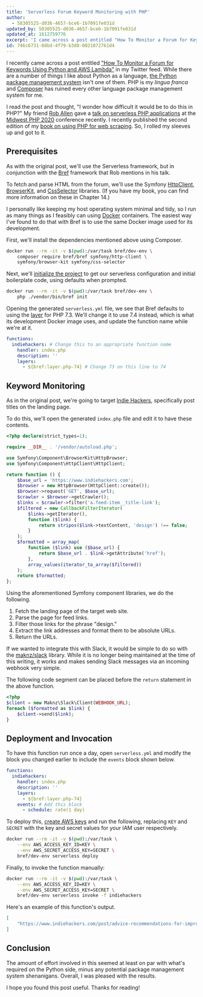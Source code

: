 ```yaml
---
title: 'Serverless Forum Keyword Monitoring with PHP'
author:
  - 58305525-d036-4657-bce6-1b7091fe031d
updated_by: 58305525-d036-4657-bce6-1b7091fe031d
updated_at: 1612759776
excerpt: 'I came across a post entitled "How To Monitor a Forum for Keywords Using Python and AWS Lambda" and thought, "How difficult would it be to do this in PHP?"'
id: 746c6731-88bd-4f79-b3d8-0021072761d4
---
```

I recently came across a post entitled ["How To Monitor a Forum for Keywords Using Python and AWS Lambda"](https://hackernoon.com/how-to-monitor-a-forum-for-keywords-using-python-and-aws-lambda-0s3k3y44) in my Twitter feed. While there are a number of things I like about Python as a language, [the Python package management system](https://xkcd.com/1987/) isn't one of them. PHP is my *lingua franca* and [Composer](https://getcomposer.org/) has ruined every other language package management system for me.

I read the post and thought, "I wonder how difficult it would be to do this in PHP?" My friend [Rob Allen](https://akrabat.com/) gave a [talk on serverless PHP applications](https://midwestphp.org/talks/2X7XrX5WmInBv7hwgJN1H/Serverless_PHP_Applications) at the [Midwest PHP 2020](https://midwestphp.org/) conference recently. I recently published the second edition of my [book on using PHP for web scraping](https://www.phparch.com/books/web-scraping-with-php-2nd-edition/). So, I rolled my sleeves up and got to it.

## Prerequisites

As with the original post, we'll use the Serverless framework, but in conjunction with the [Bref](https://bref.sh/) framework that Rob mentions in his talk.

To fetch and parse HTML from the forum, we'll use the Symfony [HttpClient](https://symfony.com/doc/current/components/http_client.html), [BrowserKit](https://symfony.com/doc/current/components/browser_kit.html), and [CssSelector](https://symfony.com/doc/current/components/css_selector.html) libraries. (If you have my book, you can find more information on these in Chapter 14.)

I personally like keeping my host operating system minimal and tidy, so I run as many things as I feasibly can using [Docker](https://www.docker.com/) containers. The easiest way I've found to do that with Bref is to use the same Docker image used for its development.

First, we'll install the dependencies mentioned above using Composer.

```bash
docker run --rm -it -v $(pwd):/var/task bref/dev-env \
    composer require bref/bref symfony/http-client \
    symfony/browser-kit symfony/css-selector
```

Next, we'll [initialize the project](https://bref.sh/docs/first-steps.html#initializing-the-project) to get our serverless configuration and initial boilerplate code, using defaults when prompted.

```bash
docker run --rm -it -v $(pwd):/var/task bref/dev-env \
    php ./vendor/bin/bref init
```

Opening the generated `serverless.yml` file, we see that Bref defaults to using the [layer](https://bref.sh/docs/runtimes/#layer-version-) for PHP 7.3. We'll change it to use 7.4 instead, which is what its development Docker image uses, and update the function name while we're at it.

```yaml
functions:
  indiehackers: # Change this to an appropriate function name
    handler: index.php
    description: ''
    layers:
      - ${bref:layer.php-74} # Change 73 on this line to 74
```

## Keyword Monitoring

As in the original post, we're going to target [Indie Hackers](https://www.indiehackers.com/), specifically post titles on the landing page.

To do this, we'll open the generated `index.php` file and edit it to have these contents.

```php
<?php declare(strict_types=1);

require __DIR__ . '/vendor/autoload.php';

use Symfony\Component\BrowserKit\HttpBrowser;
use Symfony\Component\HttpClient\HttpClient;

return function () {
    $base_url = 'https://www.indiehackers.com';
    $browser = new HttpBrowser(HttpClient::create());
    $browser->request('GET', $base_url);
    $crawler = $browser->getCrawler();
    $links = $crawler->filter('a.feed-item__title-link');
    $filtered = new CallbackFilterIterator(
        $links->getIterator(),
        function ($link) {
            return stripos($link->textContent, 'design') !== false;
        }
    );
    $formatted = array_map(
        function ($link) use ($base_url) {
            return $base_url . $link->getAttribute('href');
        },
        array_values(iterator_to_array($filtered))
    );
    return $formatted;
};
```

Using the aforementioned Symfony component libraries, we do the following.

1. Fetch the landing page of the target web site.
2. Parse the page for feed links.
3. Filter those links for the phrase "design."
4. Extract the link addresses and format them to be absolute URLs.
5. Return the URLs.

If we wanted to integrate this with Slack, it would be simple to do so with the [maknz/slack](https://github.com/maknz/slack) library. While it is no longer being maintained at the time of this writing, it works and makes sending Slack messages via an incoming webhook very simple.

The following code segment can be placed before the `return` statement in the above function.

```php
<?php
$client = new Maknz\Slack\Client(WEBHOOK_URL);
foreach ($formatted as $link) {
    $client->send($link);
}
```

## Deployment and Invocation

To have this function run once a day, open `serverless.yml` and modify the block you changed earlier to include the `events` block shown below.

```yaml
functions:
  indiehackers:
    handler: index.php
    description: ''
    layers:
      - ${bref:layer.php-74}
    events: # Add this block
      - schedule: rate(1 day)
```

To deploy this, [create AWS keys](https://bref.sh/docs/installation/aws-keys.html) and run the following, replacing `KEY` and `SECRET` with the key and secret values for your IAM user respectively.

```bash
docker run --rm -it -v $(pwd):/var/task \
    --env AWS_ACCESS_KEY_ID=KEY \
    --env AWS_SECRET_ACCESS_KEY=SECRET \
    bref/dev-env serverless deploy
```

Finally, to invoke the function manually:

```bash
docker run --rm -it -v $(pwd):/var/task \
    --env AWS_ACCESS_KEY_ID=KEY \
    --env AWS_SECRET_ACCESS_KEY=SECRET \
    bref/dev-env serverless invoke -f indiehackers
```

Here's an example of this function's output.

```json
[
    "https://www.indiehackers.com/post/advice-recommendations-for-improving-design-and-ux-of-dashboard-778bfdbe52"
]
```

## Conclusion

The amount of effort involved in this seemed at least on par with what's required on the Python side, minus any potential package management system shenanigans. Overall, I was pleased with the results.

I hope you found this post useful. Thanks for reading!